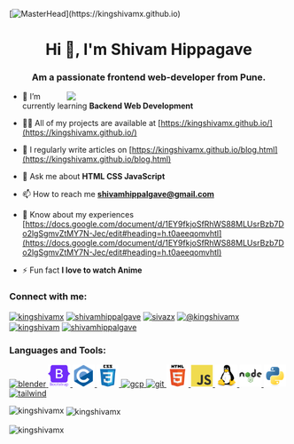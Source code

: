 [![MasterHead]([https://i.pinimg.com/originals/9a/1f/11/9a1f11839c9f9e902f09e8259805319a.gif](https://cdn.pfps.gg/banners/5123-naruto-run.gif))](https://kingshivamx.github.io)
<h1 align="center">Hi 👋, I'm Shivam Hippagave</h1>
<h3 align="center">Am a passionate frontend web-developer from Pune.</h3>
<img align="right" width="400" src="https://i.pinimg.com/originals/9a/1f/11/9a1f11839c9f9e902f09e8259805319a.gif">

- 🌱 I’m currently learning **Backend Web Development**

- 👨‍💻 All of my projects are available at [https://kingshivamx.github.io/](https://kingshivamx.github.io/)

- 📝 I regularly write articles on [https://kingshivamx.github.io/blog.html](https://kingshivamx.github.io/blog.html)

- 💬 Ask me about **HTML CSS JavaScript**

- 📫 How to reach me **shivamhippalgave@gmail.com**

- 📄 Know about my experiences [https://docs.google.com/document/d/1EY9fkjoSfRhWS88MLUsrBzb7Do2lgSgmvZtMY7N-Jec/edit#heading=h.t0aeeqomvhtl](https://docs.google.com/document/d/1EY9fkjoSfRhWS88MLUsrBzb7Do2lgSgmvZtMY7N-Jec/edit#heading=h.t0aeeqomvhtl)

- ⚡ Fun fact **I love to watch Anime**

<h3 align="left">Connect with me:</h3>
<p align="left">
<a href="https://twitter.com/kingshivamx" target="blank"><img align="center" src="https://raw.githubusercontent.com/rahuldkjain/github-profile-readme-generator/master/src/images/icons/Social/twitter.svg" alt="kingshivamx" height="30" width="40" /></a>
<a href="https://linkedin.com/in/shivamhippalgave" target="blank"><img align="center" src="https://raw.githubusercontent.com/rahuldkjain/github-profile-readme-generator/master/src/images/icons/Social/linked-in-alt.svg" alt="shivamhippalgave" height="30" width="40" /></a>
<a href="https://instagram.com/sivazx" target="blank"><img align="center" src="https://raw.githubusercontent.com/rahuldkjain/github-profile-readme-generator/master/src/images/icons/Social/instagram.svg" alt="sivazx" height="30" width="40" /></a>
<a href="https://www.youtube.com/@KingShivamX" target="blank"><img align="center" src="https://raw.githubusercontent.com/rahuldkjain/github-profile-readme-generator/master/src/images/icons/Social/youtube.svg" alt="@kingshivamx" height="30" width="40" /></a>
<a href="https://www.codechef.com/users/kingshivam" target="blank"><img align="center" src="https://cdn.jsdelivr.net/npm/simple-icons@3.1.0/icons/codechef.svg" alt="kingshivam" height="30" width="40" /></a>
<a href="https://www.leetcode.com/shivamhippalgave" target="blank"><img align="center" src="https://raw.githubusercontent.com/rahuldkjain/github-profile-readme-generator/master/src/images/icons/Social/leet-code.svg" alt="shivamhippalgave" height="30" width="40" /></a>
</p>

<h3 align="left">Languages and Tools:</h3>
<p align="left"> <a href="https://www.blender.org/" target="_blank" rel="noreferrer"> <img src="https://download.blender.org/branding/community/blender_community_badge_white.svg" alt="blender" width="40" height="40"/> </a> <a href="https://getbootstrap.com" target="_blank" rel="noreferrer"> <img src="https://raw.githubusercontent.com/devicons/devicon/master/icons/bootstrap/bootstrap-plain-wordmark.svg" alt="bootstrap" width="40" height="40"/> </a> <a href="https://www.cprogramming.com/" target="_blank" rel="noreferrer"> <img src="https://raw.githubusercontent.com/devicons/devicon/master/icons/c/c-original.svg" alt="c" width="40" height="40"/> </a> <a href="https://www.w3schools.com/css/" target="_blank" rel="noreferrer"> <img src="https://raw.githubusercontent.com/devicons/devicon/master/icons/css3/css3-original-wordmark.svg" alt="css3" width="40" height="40"/> </a> <a href="https://cloud.google.com" target="_blank" rel="noreferrer"> <img src="https://www.vectorlogo.zone/logos/google_cloud/google_cloud-icon.svg" alt="gcp" width="40" height="40"/> </a> <a href="https://git-scm.com/" target="_blank" rel="noreferrer"> <img src="https://www.vectorlogo.zone/logos/git-scm/git-scm-icon.svg" alt="git" width="40" height="40"/> </a> <a href="https://www.w3.org/html/" target="_blank" rel="noreferrer"> <img src="https://raw.githubusercontent.com/devicons/devicon/master/icons/html5/html5-original-wordmark.svg" alt="html5" width="40" height="40"/> </a> <a href="https://developer.mozilla.org/en-US/docs/Web/JavaScript" target="_blank" rel="noreferrer"> <img src="https://raw.githubusercontent.com/devicons/devicon/master/icons/javascript/javascript-original.svg" alt="javascript" width="40" height="40"/> </a> <a href="https://www.linux.org/" target="_blank" rel="noreferrer"> <img src="https://raw.githubusercontent.com/devicons/devicon/master/icons/linux/linux-original.svg" alt="linux" width="40" height="40"/> </a> <a href="https://nodejs.org" target="_blank" rel="noreferrer"> <img src="https://raw.githubusercontent.com/devicons/devicon/master/icons/nodejs/nodejs-original-wordmark.svg" alt="nodejs" width="40" height="40"/> </a> <a href="https://www.python.org" target="_blank" rel="noreferrer"> <img src="https://raw.githubusercontent.com/devicons/devicon/master/icons/python/python-original.svg" alt="python" width="40" height="40"/> </a> <a href="https://tailwindcss.com/" target="_blank" rel="noreferrer"> <img src="https://www.vectorlogo.zone/logos/tailwindcss/tailwindcss-icon.svg" alt="tailwind" width="40" height="40"/> </a> </p>

<p><img align="left" src="https://github-readme-stats.vercel.app/api/top-langs?username=kingshivamx&show_icons=true&locale=en&layout=compact" alt="kingshivamx" /></p>

<p>&nbsp;<img align="center" src="https://github-readme-stats.vercel.app/api?username=kingshivamx&show_icons=true&locale=en" alt="kingshivamx" /></p>

<p><img align="center" src="https://github-readme-streak-stats.herokuapp.com/?user=kingshivamx&" alt="kingshivamx" /></p>
